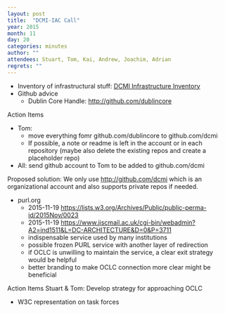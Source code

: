 ```yaml
---
layout: post
title:  "DCMI-IAC Call"
year: 2015
month: 11
day: 20
categories: minutes
author: ""
attendees: Stuart, Tom, Kai, Andrew, Joachim, Adrian
regrets: ""
---
```


- Inventory of infrastructural stuff: [DCMI Infrastructure Inventory][dcmi-infrastructure]
- Github advice
  - Dublin Core Handle: <http://github.com/dublincore>


Action Items
- Tom:
  - move everything fomr github.com/dublincore to github.com/dcmi
  - If possible, a note or readme is left in the account or in each repository (maybe also delete the existing repos and create a placeholder repo)
- All: send github account to Tom to be added to github.com/dcmi

Proposed solution: We only use <http://github.com/dcmi> which is an organizational account and also supports private repos if needed.

- purl.org
  - 2015-11-19 <https://lists.w3.org/Archives/Public/public-perma-id/2015Nov/0023>   
  - 2015-11-19 <https://www.jiscmail.ac.uk/cgi-bin/webadmin?A2=ind1511&L=DC-ARCHITECTURE&D=0&P=3711>
  - indispensable service used by many institutions
  - possible frozen PURL service with another layer of redirection
  - if OCLC is unwilling to maintain the service, a clear exit strategy would be helpful
  - better branding to make OCLC connection more clear might be beneficial

Action Items
Stuart & Tom: Develop strategy for approaching OCLC


- W3C representation on task forces

[dcmi-infrastructure]: http://wiki.dublincore.org/index.php/DCMI_Technical_Board/DCMI_Infrastructure_Inventory
